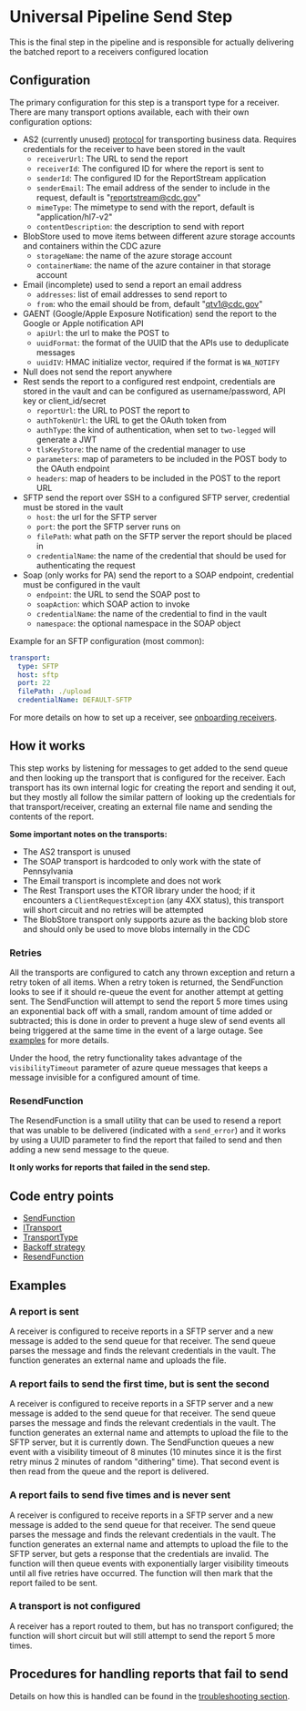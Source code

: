 # Universal Pipeline Send Step

This is the final step in the pipeline and is responsible for actually delivering the batched report to a receivers
configured location

## Configuration

The primary configuration for this step is a transport type for a receiver.  There are many transport options available, each with their own configuration options:

- AS2 (currently unused) [protocol](https://en.wikipedia.org/wiki/AS2) for transporting business data. Requires credentials for the receiver to have been stored in the vault
  - `receiverUrl`:  The URL to send the report
  - `receiverId`: The configured ID for where the report is sent to
  - `senderId`: The configured ID for the ReportStream application
  - `senderEmail`: The email address of the sender to include in the request, default is "reportstream@cdc.gov"
  - `mimeType`: The mimetype to send with the report, default is "application/hl7-v2"
  - `contentDescription`: the description to send with report
- BlobStore used to move items between different azure storage accounts and containers within the CDC azure
  - `storageName`: the name of the azure storage account
  - `containerName`: the name of the azure container in that storage account
- Email (incomplete) used to send a report an email address
  - `addresses`: list of email addresses to send report to
  - `from`: who the email should be from, default "qtv1@cdc.gov"
- GAENT (Google/Apple Exposure Notification) send the report to the Google or Apple notification API
  - `apiUrl`: the url to make the POST to
  - `uuidFormat`: the format of the UUID that the APIs use to deduplicate messages
  - `uuidIV`: HMAC initialize vector, required if the format is `WA_NOTIFY`
- Null does not send the report anywhere
- Rest sends the report to a configured rest endpoint, credentials are stored in the vault and can be configured as username/password, API key or client_id/secret
  - `reportUrl`: the URL to POST the report to
  - `authTokenUrl`: the URL to get the OAuth token from
  - `authType`: the kind of authentication, when set to `two-legged` will generate a JWT 
  - `tlsKeyStore`: the name of the credential manager to use
  - `parameters`: map of parameters to be included in the POST body to the OAuth endpoint
  - `headers`: map of headers to be included in the POST to the report URL
- SFTP send the report over SSH to a configured SFTP server, credential must be stored in the vault
  - `host`: the url for the SFTP server
  - `port`: the port the SFTP server runs on
  - `filePath`: what path on the SFTP server the report should be placed in
  - `credentialName`: the name of the credential that should be used for authenticating the request
- Soap (only works for PA) send the report to a SOAP endpoint, credential must be configured in the vault
  - `endpoint`: the URL to send the SOAP post to
  - `soapAction`: which SOAP action to invoke
  - `credentialName`: the name of the credential to find in the vault
  - `namespace`: the optional namespace in the SOAP object

Example for an SFTP configuration (most common):

```yaml
transport:
  type: SFTP
  host: sftp
  port: 22
  filePath: ./upload
  credentialName: DEFAULT-SFTP
```

For more details on how to set up a receiver, see [onboarding receivers](../onboarding-users/receivers.md).

## How it works

This step works by listening for messages to get added to the send queue and then looking up the transport that is configured
for the receiver.  Each transport has its own internal logic for creating the report and sending it out, but they mostly all follow
the similar pattern of looking up the credentials for that transport/receiver, creating an external file name and sending the contents of the report.

**Some important notes on the transports:**
- The AS2 transport is unused
- The SOAP transport is hardcoded to only work with the state of Pennsylvania
- The Email transport is incomplete and does not work
- The Rest Transport uses the KTOR library under the hood; if it encounters a `ClientRequestException` (any 4XX status), this transport will short circuit and
no retries will be attempted
- The BlobStore transport only supports azure as the backing blob store and should only be used to move blobs internally in the CDC

### Retries

All the transports are configured to catch any thrown exception and return a retry token of all items.  When a retry token is returned, the SendFunction
looks to see if it should re-queue the event for another attempt at getting sent.  The SendFunction will attempt to send the report 5 more times 
using an exponential back off with a small, random amount of time added or subtracted; this is done in order to prevent a huge slew of send events all being 
triggered at the same time in the event of a large outage.  See [examples](#examples) for more details.

Under the hood, the retry functionality takes advantage of the `visibilityTimeout` parameter of azure queue messages that keeps a message
invisible for a configured amount of time.

### ResendFunction

The ResendFunction is a small utility that can be used to resend a report that was unable to be delivered (indicated with a `send_error`) and it
works by using a UUID parameter to find the report that failed to send and then adding a new send message to the queue.

**It only works for reports that failed in the send step.**

## Code entry points

- [SendFunction](https://github.com/CDCgov/prime-reportstream/blob/6f28db462ae9623d46486a45e8ce0b356e92dd05/prime-router/src/main/kotlin/azure/SendFunction.kt#L56)
- [ITransport](https://github.com/CDCgov/prime-reportstream/blob/6f28db462ae9623d46486a45e8ce0b356e92dd05/prime-router/src/main/kotlin/transport/ITransport.kt#L9)
- [TransportType](https://github.com/CDCgov/prime-reportstream/blob/6f28db462ae9623d46486a45e8ce0b356e92dd05/prime-router/src/main/kotlin/TransportType.kt#L22)
- [Backoff strategy](https://github.com/CDCgov/prime-reportstream/blob/a1ae046ff789ae975657ec949c689b63eb996a8f/prime-router/src/main/kotlin/azure/SendFunction.kt#L178)
- [ResendFunction](https://github.com/CDCgov/prime-reportstream/blob/a1ae046ff789ae975657ec949c689b63eb996a8f/prime-router/src/main/kotlin/azure/RequeueFunction.kt#L41)

## Examples

### A report is sent

A receiver is configured to receive reports in a SFTP server and a new message is added to the send queue for that receiver.  The send queue
parses the message and finds the relevant credentials in the vault. The function generates an external name and uploads the file.

### A report fails to send the first time, but is sent the second

A receiver is configured to receive reports in a SFTP server and a new message is added to the send queue for that receiver.  The send queue
parses the message and finds the relevant credentials in the vault. The function generates an external name and attempts to upload the file
to the SFTP server, but it is currently down.  The SendFunction queues a new event with a visibility timeout of 8 minutes 
(10 minutes since it is the first retry minus 2 minutes of random "dithering" time).  That second event is then read from the queue and the report is delivered.

### A report fails to send five times and is never sent

A receiver is configured to receive reports in a SFTP server and a new message is added to the send queue for that receiver.  The send queue
parses the message and finds the relevant credentials in the vault. The function generates an external name and attempts to upload the file
to the SFTP server, but gets a response that the credentials are invalid.  The function will then queue events with exponentially larger
visibility timeouts until all five retries have occurred.  The function will then mark that the report failed to be sent.

### A transport is not configured

A receiver has a report routed to them, but has no transport configured; the function will short circuit but will still attempt to send the 
report 5 more times.


## Procedures for handling reports that fail to send

Details on how this is handled can be found in the [troubleshooting section](../troubleshooting).
 